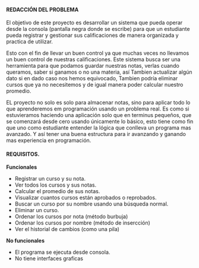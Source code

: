 #### **REDACCIÓN DEL PROBLEMA**



El objetivo de este proyecto es desarrollar un sistema que pueda operar desde la consola (pantalla negra donde se escribe) para que un estudiante pueda registrar y gestionar sus calificaciones de manera organizada y practica de utilizar.

Esto con el fin de llevar un buen control ya que muchas veces no llevamos un buen control de nuestras calificaciones. Este sistema busca ser una herramienta para que podamos guardar nuestras notas, verlas cuando queramos, saber si ganamos o no una materia, así Tambien actualizar algún dato si en dado caso nos hemos equivocado, Tambien podría eliminar cursos que ya no necesitemos y de igual manera poder calcular nuestro promedio.

EL proyecto no solo es solo para almacenar notas, sino para aplicar todo lo que aprenderemos em programación usando un problema real. Es como si estuvieramos haciendo una aplicación solo que en terminus pequeños, que se comenzará desde cero usando únicamente lo básico, esto tiene como fin que uno como estudiante entender la lógica que conlleva un programa mas avanzado. Y así tener una buena estructura para ir avanzando y ganando mas experiencia en programación.



#### **REQUISITOS.**



**Funcionales**



* Registrar un curso y su nota.
* Ver todos los cursos y sus notas.
* Calcular el promedio de sus notas.
* Visualizar cuantos cursos están aprobados o reprobados.
* Buscar un curso por su nombre usando una búsqueda normal.
* Eliminar un curso.
* Ordenar los cursos por nota (método burbuja)
* Ordenar los cursos por nombre (método de insercción)
* Ver el historial de cambios (como una pila)





**No funcionales**



* El programa se ejecuta desde consola.
* No tiene interfaces graficas





